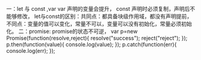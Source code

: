 一：let 与 const ,var 
var 声明的变量会提升，
const 声明时必须复制，声明后不能够修改，
let与const的区别：共同点：都具备块级作用域，都没有声明提前，不同点：变量的值可以变化，常量不可以，变量可以没有初始化，常量必须初始化。
二：promise:
  promise的状态不可逆，
  var p=new Promise(function(resolve,reject){
    resolve("success");
    reject("reject");
  });
  p.then(function(value){
    console.log(value);
  });
  p.catch(function(err){
     console.log(err);
  });
